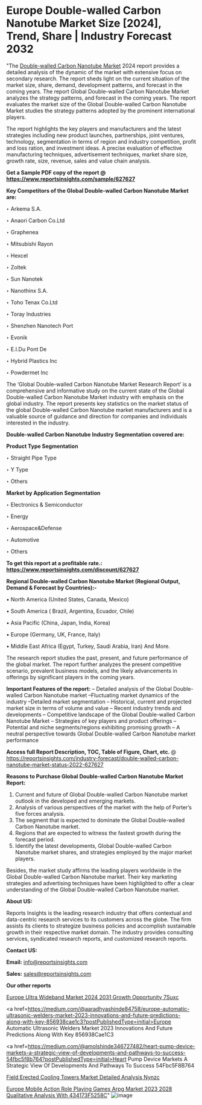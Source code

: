 # Europe Double-walled Carbon Nanotube Market Size [2024], Trend, Share | Industry Forecast 2032

 "The <a href=https://www.reportsinsights.com/sample/627627>Double-walled Carbon Nanotube Market</a> 2024 report provides a detailed analysis of the dynamic of the market with extensive focus on secondary research. The report sheds light on the current situation of the market size, share, demand, development patterns, and forecast in the coming years. The report Global Double-walled Carbon Nanotube Market analyzes the strategy patterns, and forecast in the coming years. The report evaluates the market size of the Global Double-walled Carbon Nanotube Market studies the strategy patterns adopted by the prominent international players.

The report highlights the key players and manufacturers and the latest strategies including new product launches, partnerships, joint ventures, technology, segmentation in terms of region and industry competition, profit and loss ration, and investment ideas. A precise evaluation of effective manufacturing techniques, advertisement techniques, market share size, growth rate, size, revenue, sales and value chain analysis.

<strong>Get a Sample PDF copy of the report @ <a href=https://www.reportsinsights.com/sample/627627 style=color:#0000ff;>https://www.reportsinsights.com/sample/627627</a></strong>

<strong>Key Competitors of the Global Double-walled Carbon Nanotube Market are:</strong>

‣ Arkema S.A.

‣ Anaori Carbon Co.Ltd

‣ Graphenea

‣ Mitsubishi Rayon

‣ Hexcel

‣ Zoltek

‣ Sun Nanotek

‣ Nanothinx S.A.

‣ Toho Tenax Co.Ltd

‣ Toray Industries

‣ Shenzhen Nanotech Port

‣ Evonik

‣ E.I.Du Pont De

‣ Hybrid Plastics Inc

‣ Powdermet Inc

The ‘Global Double-walled Carbon Nanotube Market Research Report’ is a comprehensive and informative study on the current state of the Global Double-walled Carbon Nanotube Market industry with emphasis on the global industry. The report presents key statistics on the market status of the global Double-walled Carbon Nanotube market manufacturers and is a valuable source of guidance and direction for companies and individuals interested in the industry.

<strong>Double-walled Carbon Nanotube Industry Segmentation covered are:</strong>

<strong>Product Type Segmentation</strong>

‣    Straight Pipe Type

‣ Y Type

‣ Others

<strong>Market by Application Segmentation</strong>

‣   Electronics & Semiconductor

‣ Energy

‣ Aerospace&Defense

‣ Automotive

‣ Others

<strong>To get this report at a profitable rate.: <a href=https://www.reportsinsights.com/discount/627627 style=color:#0000ff;>https://www.reportsinsights.com/discount/627627</a></strong>

<strong>Regional Double-walled Carbon Nanotube Market (Regional Output, Demand &amp; Forecast by Countries):-</strong>

• North America (United States, Canada, Mexico)

• South America ( Brazil, Argentina, Ecuador, Chile)

• Asia Pacific (China, Japan, India, Korea)

• Europe (Germany, UK, France, Italy)

• Middle East Africa (Egypt, Turkey, Saudi Arabia, Iran) And More.

The research report studies the past, present, and future performance of the global market. The report further analyzes the present competitive scenario, prevalent business models, and the likely advancements in offerings by significant players in the coming years.

<strong>Important Features of the report:</strong>
– Detailed analysis of the Global Double-walled Carbon Nanotube market
–Fluctuating market dynamics of the industry
–Detailed market segmentation
– Historical, current and projected market size in terms of volume and value
– Recent industry trends and developments
– Competitive landscape of the Global Double-walled Carbon Nanotube Market
– Strategies of key players and product offerings
– Potential and niche segments/regions exhibiting promising growth
– A neutral perspective towards Global Double-walled Carbon Nanotube market performance

<strong>Access full Report Description, TOC, Table of Figure, Chart, etc. </strong>@   <a href=https://reportsinsights.com/industry-forecast/double-walled-carbon-nanotube-market-status-2022-627627 style=color:#0000ff;>https://reportsinsights.com/industry-forecast/double-walled-carbon-nanotube-market-status-2022-627627</a>

<strong>Reasons to Purchase Global Double-walled Carbon Nanotube Market Report:</strong>
1. Current and future of Global Double-walled Carbon Nanotube market outlook in the developed and emerging markets.
2. Analysis of various perspectives of the market with the help of Porter’s five forces analysis.
3. The segment that is expected to dominate the Global Double-walled Carbon Nanotube market.
4. Regions that are expected to witness the fastest growth during the forecast period.
5. Identify the latest developments, Global Double-walled Carbon Nanotube market shares, and strategies employed by the major market players.

Besides, the market study affirms the leading players worldwide in the Global Double-walled Carbon Nanotube market. Their key marketing strategies and advertising techniques have been highlighted to offer a clear understanding of the Global Double-walled Carbon Nanotube market.

<strong><strong>About US</strong>:</strong>

Reports Insights is the leading research industry that offers contextual and data-centric research services to its customers across the globe. The firm assists its clients to strategize business policies and accomplish sustainable growth in their respective market domain. The industry provides consulting services, syndicated research reports, and customized research reports.

<strong>Contact US:</strong>

<p class=><b>Email:</b> <a href=mailto:info@reportsinsights.com>info@reportsinsights.com</a></p>
<p class=><b>Sales:</b> <a href=mailto:sales@reportsinsights.com>sales@reportsinsights.com</a></p>

<strong>Our other reports</strong>

<a href=https://www.linkedin.com/pulse/europe-ultra-wideband-market-2024-2031-growth-opportunity-7suxc/>Europe Ultra Wideband Market 2024 2031 Growth Opportunity 7Suxc</a>

<a href=https://medium.com/@aaradhyashinde84758/europe-automatic-ultrasonic-welders-market-2023-innovations-and-future-predictions-along-with-key-856938cae1c3?postPublishedType=initial>Europe Automatic Ultrasonic Welders Market 2023 Innovations And Future Predictions Along With Key 856938Cae1C3</a>

<a href=https://medium.com/@amolshinde346727482/heart-pump-device-markets-a-strategic-view-of-developments-and-pathways-to-success-54fbc5f8b764?postPublishedType=initial>Heart Pump Device Markets A Strategic View Of Developments And Pathways To Success 54Fbc5F8B764</a>

<a href=https://www.linkedin.com/pulse/field-erected-cooling-towers-market-detailed-analysis-nynzc/>Field Erected Cooling Towers Market Detailed Analysis Nynzc</a>

<a href=https://medium.com/@akitotamura255/europe-mobile-action-role-playing-games-arpg-market-2023-2028-qualitative-analysis-with-434173f5258c>Europe Mobile Action Role Playing Games Arpg Market 2023 2028 Qualitative Analysis With 434173F5258C</a>"
![image](https://github.com/daminid12/RImarketresearch/assets/158430485/a19842f9-264c-430c-9c7f-9441fc5f144f)
